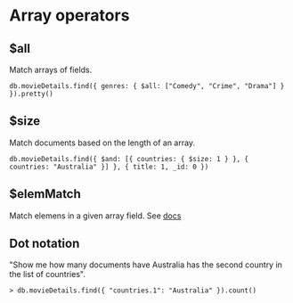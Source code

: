 # Array operators

## $all

Match arrays of fields.

```
db.movieDetails.find({ genres: { $all: ["Comedy", "Crime", "Drama"] } }).pretty()
```

## $size

Match documents based on the length of an array.

```
db.movieDetails.find({ $and: [{ countries: { $size: 1 } }, { countries: "Australia" }] }, { title: 1, _id: 0 })
```

## $elemMatch

Match elemens in a given array field. See [docs](https://docs.mongodb.com/manual/reference/operator/query/elemMatch/#op._S_elemMatch)

## Dot notation

"Show me how many documents have Australia has the second country in the list of countries".

```
> db.movieDetails.find({ "countries.1": "Australia" }).count()
```